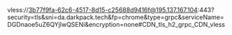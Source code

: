 vless://3b77f9fa-62c6-4517-8d15-c25688d9416f@195.137.167.104:443?security=tls&sni=da.darkpack.tech&fp=chrome&type=grpc&serviceName=DGDnaoe5uZ6QYjlwQSENi&encryption=none#CDN_tls_h2_grpc_CDN_vless
